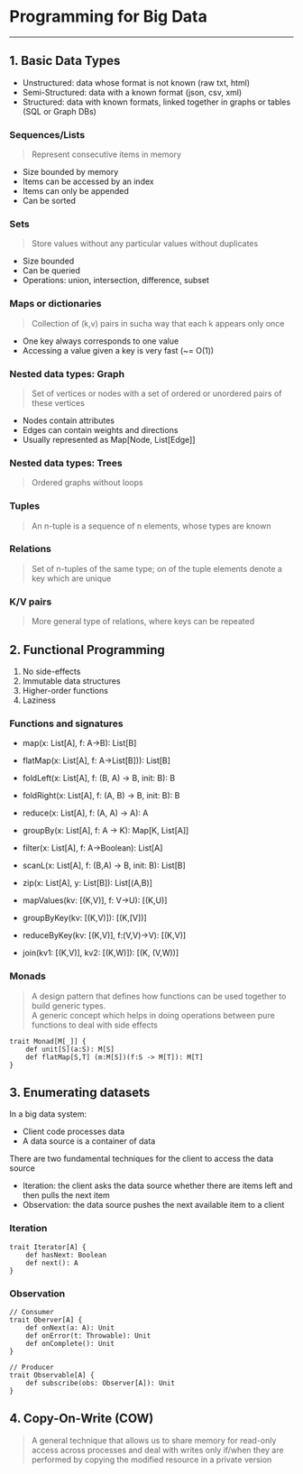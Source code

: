 # Programming for Big Data

---

## 1. Basic Data Types
- Unstructured: data whose format is not known (raw txt, html)
- Semi-Structured: data with a known format (json, csv, xml)
- Structured: data with known formats, linked together in graphs or tables (SQL or Graph DBs)

### Sequences/Lists
> Represent consecutive items in memory
- Size bounded by memory
- Items can be accessed by an index
- Items can only be appended
- Can be sorted

### Sets
> Store values without any particular values without duplicates
- Size bounded
- Can be queried
- Operations: union, intersection, difference, subset

### Maps or dictionaries
> Collection of (k,v) pairs in sucha way that each k appears only once
- One key always corresponds to one value
- Accessing a value given a key is very fast (~= O(1))

### Nested data types: Graph
> Set of vertices or nodes with a set of ordered or unordered pairs of these vertices
- Nodes contain attributes
- Edges can contain weights and directions
- Usually represented as Map[Node, List[Edge]]

### Nested data types: Trees
> Ordered graphs without loops

### Tuples
> An n-tuple is a sequence of n elements, whose types are known

### Relations
> Set of n-tuples of the same type; on of the tuple elements denote a key which are unique

### K/V pairs
> More general type of relations, where keys can be repeated


## 2. Functional Programming
1. No side-effects
2. Immutable data structures
3. Higher-order functions
4. Laziness

### Functions and signatures
- map(x: List[A], f: A->B): List[B]
- flatMap(x: List[A], f: A->List[B])): List[B]
- foldLeft(x: List[A], f: (B, A) -> B, init: B): B
- foldRight(x: List[A], f: (A, B) -> B, init: B): B
- reduce(x: List[A], f: (A, A) -> A): A
- groupBy(x: List[A], f: A -> K): Map[K, List[A]]
- filter(x: List[A], f: A->Boolean): List[A]
- scanL(x: List[A], f: (B,A) -> B, init: B): List[B]
- zip(x: List[A], y: List[B]): List[(A,B)]


- mapValues(kv: [(K,V)], f: V->U): [(K,U)]
- groupByKey(kv: [(K,V)]): [(K,[V])]
- reduceByKey(kv: [(K,V)], f:(V,V)->V): [(K,V)]
- join(kv1: [(K,V)], kv2: [(K,W)]): [(K, (V,W))]

### Monads
> A design pattern that defines how functions can be used together to build generic types.<br>
> A generic concept which helps in doing operations between pure functions to deal with side effects

```
trait Monad[M[_]] {
    def unit[S](a:S): M[S]
    def flatMap[S,T] (m:M[S])(f:S -> M[T]): M[T]
}
```

## 3. Enumerating datasets
In a big data system:
- Client code processes data
- A data source is a container of data

There are two fundamental techniques for the client to access the data source
- Iteration: the client asks the data source whether there are items left and then pulls the next item
- Observation: the data source pushes the next available item to a client

### Iteration
```
trait Iterator[A] {
    def hasNext: Boolean
    def next(): A
}
```

### Observation
```
// Consumer
trait Oberver[A] {
    def onNext(a: A): Unit
    def onError(t: Throwable): Unit
    def onComplete(): Unit
}

// Producer
trait Observable[A] {
    def subscribe(obs: Observer[A]): Unit
}
```

## 4. Copy-On-Write (COW)
> A general technique that allows us to share memory for read-only access across processes
> and deal with writes only if/when they are performed by copying the modified resource in a private version